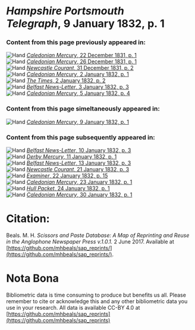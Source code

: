 # *Hampshire Portsmouth Telegraph*, 9 January 1832, p. 1  
  
### Content from this page previously appeared in:  
![Hand](http://scissorsandpaste.net/wp-content/uploads/2017/06/smallhandpointer.png) [*Caledonian Mercury*, 22 December 1831, p. 1](https://mhbeals.github.io/sap_html/Caledonian-Mercury/Caledonian-Mercury-22-December-1831-p-1)  
![Hand](http://scissorsandpaste.net/wp-content/uploads/2017/06/smallhandpointer.png) [*Caledonian Mercury*, 26 December 1831, p. 1](https://mhbeals.github.io/sap_html/Caledonian-Mercury/Caledonian-Mercury-26-December-1831-p-1)  
![Hand](http://scissorsandpaste.net/wp-content/uploads/2017/06/smallhandpointer.png) [*Newcastle Courant*, 31 December 1831, p. 2](https://mhbeals.github.io/sap_html/Newcastle-Courant/Newcastle-Courant-31-December-1831-p-2)  
![Hand](http://scissorsandpaste.net/wp-content/uploads/2017/06/smallhandpointer.png) [*Caledonian Mercury*, 2 January 1832, p. 1](https://mhbeals.github.io/sap_html/Caledonian-Mercury/Caledonian-Mercury-2-January-1832-p-1)  
![Hand](http://scissorsandpaste.net/wp-content/uploads/2017/06/smallhandpointer.png) [*The Times*, 2 January 1832, p. 2](https://mhbeals.github.io/sap_html/The-Times/The-Times-2-January-1832-p-2)  
![Hand](http://scissorsandpaste.net/wp-content/uploads/2017/06/smallhandpointer.png) [*Belfast News-Letter*, 3 January 1832, p. 3](https://mhbeals.github.io/sap_html/Belfast-News-Letter/Belfast-News-Letter-3-January-1832-p-3)  
![Hand](http://scissorsandpaste.net/wp-content/uploads/2017/06/smallhandpointer.png) [*Caledonian Mercury*, 5 January 1832, p. 4](https://mhbeals.github.io/sap_html/Caledonian-Mercury/Caledonian-Mercury-5-January-1832-p-4)  
  
### Content from this page simeltaneously appeared in:  
![Hand](http://scissorsandpaste.net/wp-content/uploads/2017/06/smallhandpointer.png) [*Caledonian Mercury*, 9 January 1832, p. 1](https://mhbeals.github.io/sap_html/Caledonian-Mercury/Caledonian-Mercury-9-January-1832-p-1)  
  
### Content from this page subsequently appeared in:  
![Hand](http://scissorsandpaste.net/wp-content/uploads/2017/06/smallhandpointer.png) [*Belfast News-Letter*, 10 January 1832, p. 3](https://mhbeals.github.io/sap_html/Belfast-News-Letter/Belfast-News-Letter-10-January-1832-p-3)  
![Hand](http://scissorsandpaste.net/wp-content/uploads/2017/06/smallhandpointer.png) [*Derby Mercury*, 11 January 1832, p. 1](https://mhbeals.github.io/sap_html/Derby-Mercury/Derby-Mercury-11-January-1832-p-1)  
![Hand](http://scissorsandpaste.net/wp-content/uploads/2017/06/smallhandpointer.png) [*Belfast News-Letter*, 13 January 1832, p. 3](https://mhbeals.github.io/sap_html/Belfast-News-Letter/Belfast-News-Letter-13-January-1832-p-3)  
![Hand](http://scissorsandpaste.net/wp-content/uploads/2017/06/smallhandpointer.png) [*Newcastle Courant*, 21 January 1832, p. 3](https://mhbeals.github.io/sap_html/Newcastle-Courant/Newcastle-Courant-21-January-1832-p-3)  
![Hand](http://scissorsandpaste.net/wp-content/uploads/2017/06/smallhandpointer.png) [*Examiner*, 22 January 1832, p. 15](https://mhbeals.github.io/sap_html/Examiner/Examiner-22-January-1832-p-15)  
![Hand](http://scissorsandpaste.net/wp-content/uploads/2017/06/smallhandpointer.png) [*Caledonian Mercury*, 23 January 1832, p. 1](https://mhbeals.github.io/sap_html/Caledonian-Mercury/Caledonian-Mercury-23-January-1832-p-1)  
![Hand](http://scissorsandpaste.net/wp-content/uploads/2017/06/smallhandpointer.png) [*Hull Packet*, 24 January 1832, p. 1](https://mhbeals.github.io/sap_html/Hull-Packet/Hull-Packet-24-January-1832-p-1)  
![Hand](http://scissorsandpaste.net/wp-content/uploads/2017/06/smallhandpointer.png) [*Caledonian Mercury*, 30 January 1832, p. 1](https://mhbeals.github.io/sap_html/Caledonian-Mercury/Caledonian-Mercury-30-January-1832-p-1)  


# Citation: 

Beals. M. H. *Scissors and Paste Database: A Map of Reprinting and Reuse in the Anglophone Newspaper Press v.1.0.1.* 2 June 2017. Available at [https://github.com/mhbeals/sap_reprints/](https://github.com/mhbeals/sap_reprints/). 

# Nota Bona

Bibliometric data is time consuming to produce but benefits us all. Please remember to cite or acknowledge this and any other bibliometric data you use in your research. All data is available CC-BY 4.0 at [https://github.com/mhbeals/sap_reprints](https://github.com/mhbeals/sap_reprints)